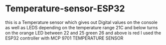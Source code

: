 # Temperature-sensor-ESP32
this is a Temperature sensor which gives out Digital values on the console as well as LEDS depending on the temperature range 
21C and below turns on the orange LED 
between 22 and 25 green 
26 and above is red 
I used the ESP32 controller with MCP 9701 TEMPERATURE SENSOR



